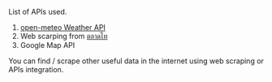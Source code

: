 List of APIs used.

1. [open-meteo Weather API](https://open-meteo.com)
2. Web scarping from [ตลาดไท](https://talaadthai.com/en)
3. Google Map API

You can find / scrape other useful data in the internet using web scraping or APIs integration.
